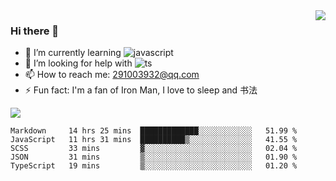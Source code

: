 <img align='right' src='https://github-readme-stats.vercel.app/api?username=niaogege&show_icons=true&theme=radical'/>

### Hi there 👋

- 🌱 I’m currently learning ![javascript](https://img.shields.io/badge/javacript-learn-orange)
- 🤔 I’m looking for help with ![ts](https://img.shields.io/badge/ts-learn-yellow)
- 📫 How to reach me: 291003932@qq.com
- ⚡ Fun fact:  I'm a fan of Iron Man, I love to sleep and 书法

![](https://github-readme-stats.vercel.app/api/top-langs/?username=niaogege&layout=compact)

<!--START_SECTION:waka-->
```text
Markdown     14 hrs 25 mins  █████████████░░░░░░░░░░░░   51.99 % 
JavaScript   11 hrs 31 mins  ██████████▒░░░░░░░░░░░░░░   41.55 % 
SCSS         33 mins         ▓░░░░░░░░░░░░░░░░░░░░░░░░   02.04 % 
JSON         31 mins         ▒░░░░░░░░░░░░░░░░░░░░░░░░   01.90 % 
TypeScript   19 mins         ▒░░░░░░░░░░░░░░░░░░░░░░░░   01.20 % 
```
<!--END_SECTION:waka-->
